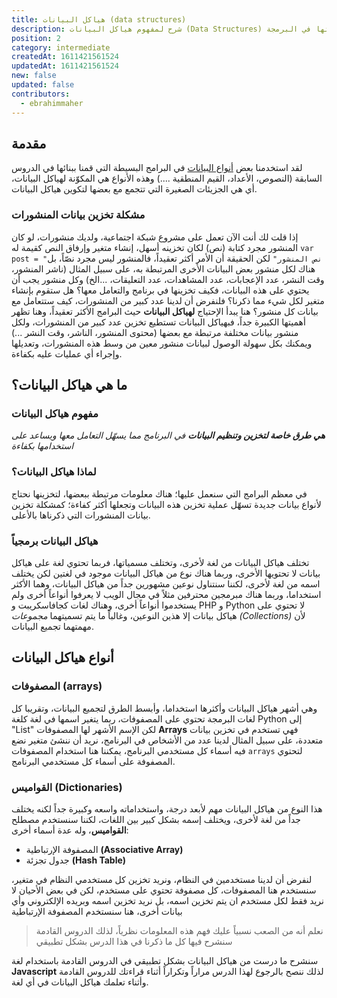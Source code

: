 ```yaml
---
title: هياكل البيانات (data structures)
description: شرح لمفهوم هياكل البيانات (Data Structures) وأهميتها في البرمجة
position: 2
category: intermediate
createdAt: 1611421561524
updatedAt: 1611421561524
new: false
updated: false
contributors:
  - ebrahimmaher
---
```

## مقدمة
لقد استخدمنا بعض [أنواع البيانات](/tutorials/algorithms/fundamentals/datatypes) في البرامج البسيطة التي قمنا ببنائها في الدروس السابقة (النصوص، اﻷعداد، القيم المنطقية ....) وهذه اﻷنواع هي المكوّنة لهياكل البيانات، أي هي الجزيئات الصغيرة التي 
تتجمع مع بعضها لتكوين هياكل البيانات.

### مشكلة تخزين بيانات المنشورات
إذا قلت لك أنت اﻵن تعمل على مشروع شبكة اجتماعية، ولديك منشورات، لو كان المنشور مجرد كتابة (نص) لكان تخزينه أسهل، إنشاء متغير وإرفاق النص كقيمة له `var post = "نص المنشور"` لكن الحقيقة أن اﻷمر أكثر تعقيداً، فالمنشور ليس مجرد نصّاً، بل هناك لكل منشور بعض البيانات اﻷخرى المرتبطة به، على سبيل المثال (ناشر المنشور، وقت النشر، عدد اﻹعجابات، عدد المشاهدات، عدد التعليقات، ...الخ) وكل منشور يجب أن يحتوي على هذه البيانات، فكيف تخزينها في برنامج والتعامل معها؟ هل ستقوم بإنشاء متغير لكل شيء مما ذكرنا؟ فلنفرض أن لدينا عدد كبير من المنشورات، كيف ستتعامل مع بيانات كل منشور؟ هنا يبدأ اﻹحتياج **لهياكل البيانات** حيث البرامج اﻷكثر تعقيداً، وهنا تظهر أهميتها الكبيرة جداً، فبهياكل البيانات تستطيع تخزين عدد كبير من المنشورات، ولكل منشور بيانات مختلفة مرتبطة مع بعضها (محتوى المنشور، الناشر، وقت النشر ...) ويمكنك بكل سهولة الوصول لبيانات منشور معين من وسط هذه المنشورات، وتعديلها وإجراء أي عمليات عليه بكفاءة.

## ما هي هياكل البيانات؟
### مفهوم هياكل البيانات
***هي طرق خاصة لتخزين وتنظيم البيانات** في البرنامج مما يسهّل التعامل معها ويساعد على استخدامها بكفاءة*

### لماذا هياكل البيانات؟
في معظم البرامج التي سنعمل عليها؛ هناك معلومات مرتبطة ببعضها، لتخزينها نحتاج ﻷنواع بيانات جديدة تسهّل عملية تخزين هذه البيانات وتجعلها أكثر كفاءة؛ كمشكلة تخزين بيانات المنشورات التي ذكرناها باﻷعلى.

### هياكل البيانات برمجياً
تختلف هياكل البيانات من لغة ﻷخرى، وتختلف مسمياتها، فربما تحتوي لغة على هياكل بيانات لا تحتويها اﻷخرى، وربما هناك نوع من هياكل البيانات موجود في لغتين لكن يختلف اسمه من لغة ﻷخرى، لكننا سنتناول نوعين مشهورين جداً من هياكل البيانات، وهما اﻷكثر استخداما، وربما هناك مبرمجين محترفين مثلاً في مجال الويب لا يعرفوا أنواعاً أخرى ولم يستخدموا أنواعاً أخرى، وهناك لغات كجافاسكريبت و PHP و Python لا تحتوي على هياكل بيانات إلا هذين النوعين، وغالباً ما يتم تسميتهما *مجموعات (Collections)* ﻷن مهمتهما تجميع البيانات.

## أنواع هياكل البيانات

### المصفوفات (arrays)
وهي أشهر هياكل البيانات وأكثرها استخداما، وأبسط الطرق لتجميع البيانات، وتقريبا كل لغات البرمجة تحتوي على المصفوفات، ربما يتغير اسمها في لغة كلغة Python إلى "List" لكن اﻹسم اﻷشهر لها المصفوفات **Arrays**
فهي تستخدم في تخزين بيانات متعددة، على سبيل المثال لدينا عدد من اﻷشخاص في البرنامج، نريد أن ننشئ متغير نضع فيه أسماء كل مستخدمي البرنامج، يمكننا هنا استخدام المصفوفات `arrays` لتحتوي المصفوفة على أسماء كل مستخدمي البرنامج.

### القواميس (Dictionaries)
هذا النوع من هياكل البيانات مهم ﻷبعد درجة، واستخداماته واسعه وكبيرة جداً لكنه يختلف جداً من لغة لأخرى، ويختلف إسمه بشكل كبير بين اللغات، لكننا سنستخدم مصطلح **القواميس**، وله عدة أسماء أخرى:

- المصفوفة اﻹرتباطية **(Associative Array)**
- جدول تجزئة **(Hash Table)**

لنفرض أن لدينا مستخدمين في النظام، ونريد تخزين كل مستخدمي النظام في متغير، سنستخدم هنا المصفوفات، كل مصفوفة تحتوي على مستخدم، لكن في بعض اﻷحيان لا نريد فقط لكل مستخدم ان يتم تخزين اسمه، بل نريد تخزين اسمه وبريده اﻹلكتروني وأي بيانات أخرى، هنا سنستخدم المصفوفة اﻹرتباطية

> نعلم أنه من الصعب نسبياً عليك فهم هذه المعلومات نظرياً، لذلك الدروس القادمة سنشرح فيها كل ما ذكرنا في هذا الدرس بشكل تطبيقي

<base-alert type="next">

سنشرح ما درست من هياكل البيانات بشكل تطبيقي في الدروس القادمة باستخدام لغة **Javascript** لذلك ننصح بالرجوع لهذا الدرس مراراً وتكراراً أثناء قراءتك للدروس القادمة وأثناء تعلمك هياكل البيانات في أي لغة.

</base-alert>
